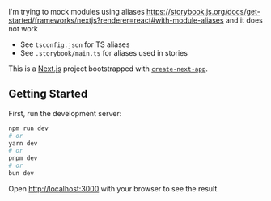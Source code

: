I'm trying to mock modules using aliases https://storybook.js.org/docs/get-started/frameworks/nextjs?renderer=react#with-module-aliases and it does not work

* See `tsconfig.json` for TS aliases
* See `.storybook/main.ts` for aliases used in stories


This is a [Next.js](https://nextjs.org) project bootstrapped with [`create-next-app`](https://nextjs.org/docs/pages/api-reference/create-next-app).

## Getting Started

First, run the development server:

```bash
npm run dev
# or
yarn dev
# or
pnpm dev
# or
bun dev
```

Open [http://localhost:3000](http://localhost:3000) with your browser to see the result.
